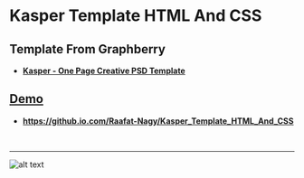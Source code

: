 # Kasper Template HTML And CSS

## Template From Graphberry 
- [**Kasper - One Page Creative PSD Template**](https://www.graphberry.com/item/kasper-one-page-psd-template)

## [**Demo**](https://github.io.com/Raafat-Nagy/Kasper_Template_HTML_And_CSS)

- **https://github.io.com/Raafat-Nagy/Kasper_Template_HTML_And_CSS**

<br>
<hr> 

![alt text](images/Kasper_Template_HTML_And_CSS.png)
